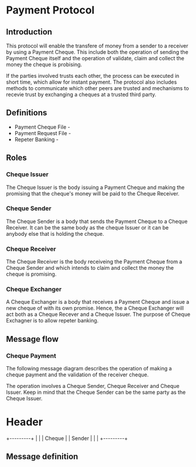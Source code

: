 # Payment Protocol

## Introduction
This protocol will enable the transfere of money from a sender to a receiver by using a Payment Cheque. This include both the operation of sending the Payment Cheque itself and the operation of validate, claim and collect the money the cheque is probising.

If the parties involved trusts each other, the process can be executed in short time, which allow for instant payment. The protocol also includes methods to communicate which other peers are trusted and mechanisms to recevie trust by exchanging a cheques at a trusted third party.

## Definitions
- Payment Cheque File -
- Payment Request File -
- Repeter Banking -

## Roles
### Cheque Issuer
The Cheque Issuer is the body issuing a Payment Cheque and making the promising that the cheque's money will be paid to the Cheque Receiver.

### Cheque Sender
The Cheque Sender is a body that sends the Payment Cheque to a Cheque Receiver. It can be the same body as the cheque Issuer or it can be anybody else that is holding the cheque.

### Cheque Receiver
The Cheque Receiver is the body receiveing the Payment Cheque from a Cheque Sender and which intends to claim and collect the money the cheque is promising.

### Cheque Exchanger
A Cheque Exchanger is a body that receives a Payment Cheque and issue a new cheque of with its own promise. Hence, the a Cheque Exchanger will act both as a Cheque Recever and a Cheque Issuer. The purpose of Cheque Exchagner is to allow repeter banking.

## Message flow

### Cheque Payment
The following message diagram describes the operation of making a cheque payment and the validation of the receiver cheque.

The operation involves a Cheque Sender, Cheque Receiver and Cheque Issuer. Keep in mind that the Cheque Sender can be the same party as the Cheque Issuer.

# Header



 +---------+
 |         |
 | Cheque  |
 | Sender  |
 |         |
 +---------+


## Message definition

